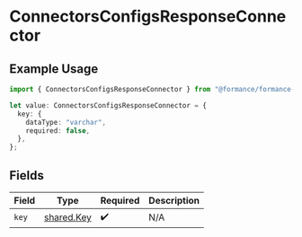 # ConnectorsConfigsResponseConnector

## Example Usage

```typescript
import { ConnectorsConfigsResponseConnector } from "@formance/formance-sdk/sdk/models/shared";

let value: ConnectorsConfigsResponseConnector = {
  key: {
    dataType: "varchar",
    required: false,
  },
};
```

## Fields

| Field                                           | Type                                            | Required                                        | Description                                     |
| ----------------------------------------------- | ----------------------------------------------- | ----------------------------------------------- | ----------------------------------------------- |
| `key`                                           | [shared.Key](../../../sdk/models/shared/key.md) | :heavy_check_mark:                              | N/A                                             |